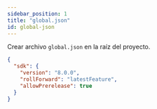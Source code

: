 ```yaml
---
sidebar_position: 1
title: "global.json"
id: global-json
---
```


Crear archivo `global.json` en la raíz del proyecto.

```json
{
  "sdk": {
    "version": "8.0.0",
    "rollForward": "latestFeature",
    "allowPrerelease": true
  }
}
```
